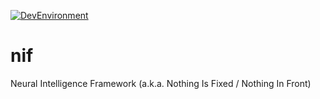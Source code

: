 [![DevEnvironment](https://github.com/AndreaFinazzi/nif/actions/workflows/colcon-test.yml/badge.svg)](https://github.com/AndreaFinazzi/nif/actions/workflows/colcon-test.yml)

# nif
Neural Intelligence Framework (a.k.a. Nothing Is Fixed / Nothing In Front)

